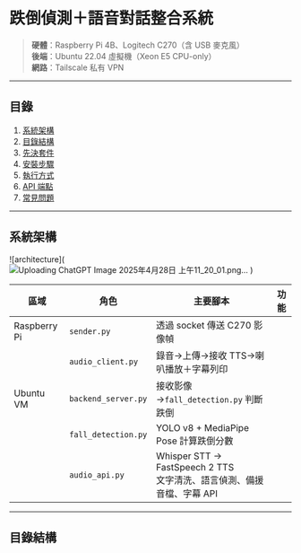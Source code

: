 # 跌倒偵測＋語音對話整合系統

> **硬體**：Raspberry Pi 4B、Logitech C270（含 USB 麥克風）  
> **後端**：Ubuntu 22.04 虛擬機（Xeon E5 CPU-only）  
> **網路**：Tailscale 私有 VPN

---

## 目錄
1. [系統架構](#系統架構)
2. [目錄結構](#目錄結構)
3. [先決套件](#先決套件)
4. [安裝步驟](#安裝步驟)
5. [執行方式](#執行方式)
6. [API 端點](#api-端點)
7. [常見問題](#常見問題)

---

## 系統架構

![architecture](![Uploading ChatGPT Image 2025年4月28日 上午11_20_01.png…]()
)

| 區域 | 角色 | 主要腳本 | 功能 |
|------|------|---------|------|
| Raspberry Pi | `sender.py` | 透過 socket 傳送 C270 影像幀 |
| | `audio_client.py` | 錄音→上傳→接收 TTS→喇叭播放＋字幕列印 |
| Ubuntu VM | `backend_server.py` | 接收影像→`fall_detection.py` 判斷跌倒 |
| | `fall_detection.py` | YOLO v8 + MediaPipe Pose 計算跌倒分數 |
| | `audio_api.py` | Whisper STT → FastSpeech 2 TTS<br>文字清洗、語言偵測、備援音檔、字幕 API |

---

## 目錄結構


